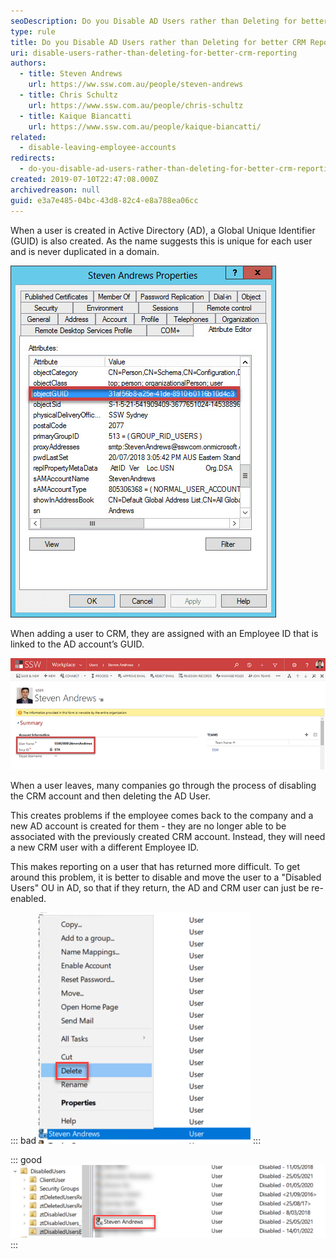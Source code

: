 ```yaml
---
seoDescription: Do you Disable AD Users rather than Deleting for better CRM Reporting?
type: rule
title: Do you Disable AD Users rather than Deleting for better CRM Reporting?
uri: disable-users-rather-than-deleting-for-better-crm-reporting
authors:
  - title: Steven Andrews
    url: https://ww.ssw.com.au/people/steven-andrews
  - title: Chris Schultz
    url: https://www.ssw.com.au/people/chris-schultz
  - title: Kaique Biancatti
    url: https://www.ssw.com.au/people/kaique-biancatti/
related:
  - disable-leaving-employee-accounts
redirects:
  - do-you-disable-ad-users-rather-than-deleting-for-better-crm-reporting
created: 2019-07-10T22:47:08.000Z
archivedreason: null
guid: e3a7e485-04bc-43d8-82c4-e8a788ea06cc
---
```


When a user is created in Active Directory (AD), a Global Unique Identifier (GUID) is also created. As the name suggests this is unique for each user and is never duplicated in a domain.

<!--endintro-->

![Figure: GUID for User Steven Andrews](guid.png)

When adding a user to CRM, they are assigned with an Employee ID that is linked to the AD account’s GUID.

![Figure: AD User StevenAndrews is tied to STA Employee ID through AD GUID](aduser.png)

When a user leaves, many companies go through the process of disabling the CRM account and then deleting the AD User.

This creates problems if the employee comes back to the company and a new AD account is created for them - they are no longer able to be associated with the previously created CRM account. Instead, they will need a new CRM user with a different Employee ID.

This makes reporting on a user that has returned more difficult. To get around this problem, it is better to disable and move the user to a "Disabled Users" OU in AD, so that if they return, the AD and CRM user can just be re-enabled.

::: bad
![Figure: Bad example - Don't delete users!](delete-user.png)
:::

::: good
![Figure: Good example - Disable users and move them to a disabled users OU](disabled-users.png)
:::
